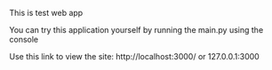 This is test web app

You can try this application yourself by running the main.py  using the console

Use this link to view the site: http://localhost:3000/ or 127.0.0.1:3000

